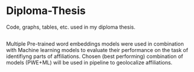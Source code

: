 # Diploma-Thesis
Code, graphs, tables, etc. used in my diploma thesis.

##
Multiple Pre-trained word embeddings models were used in combination with Machine learning models to evaluate their performance on the task of identifiyng parts of affiliations.
Chosen (best performing) combination of models (PWE+ML) will be used in pipeline to geolocalize affiliations.
